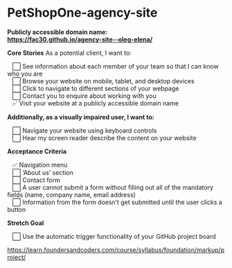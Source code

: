 # PetShopOne-agency-site

**Publicly accessible domain name:**<br>
**https://fac30.github.io/agency-site--oleg-elena/**

**Core Stories**
As a potential client, I want to:<br>

&nbsp;&nbsp;&nbsp;⬜️ See information about each member of your team so that I can know who you are<br>
&nbsp;&nbsp;&nbsp;⬜️ Browse your website on mobile, tablet, and desktop devices<br>
&nbsp;&nbsp;&nbsp;⬜️ Click to navigate to different sections of your webpage<br>
&nbsp;&nbsp;&nbsp;⬜️ Contact you to enquire about working with you<br>
&nbsp;&nbsp;&nbsp;✅ Visit your website at a publicly accessible domain name


**Additionally, as a visually impaired user, I want to:**

&nbsp;&nbsp;&nbsp;⬜️ Navigate your website using keyboard controls<br>
&nbsp;&nbsp;&nbsp;⬜️ Hear my screen reader describe the content on your website

**Acceptance Criteria**

&nbsp;&nbsp;&nbsp;✅ Navigation menu<br>
&nbsp;&nbsp;&nbsp;⬜️ ‘About us’ section<br>
&nbsp;&nbsp;&nbsp;⬜️ Contact form<br>
&nbsp;&nbsp;&nbsp;⬜️ A user cannot submit a form without filling out all of the mandatory fields (name, company name, email address)<br>
&nbsp;&nbsp;&nbsp;⬜️ Information from the form doesn’t get submitted until the user clicks a button<br>

**Stretch Goal**

&nbsp;&nbsp;&nbsp;⬜️ Use the automatic trigger functionality of your GitHub project board<br>


https://learn.foundersandcoders.com/course/syllabus/foundation/markup/project/
